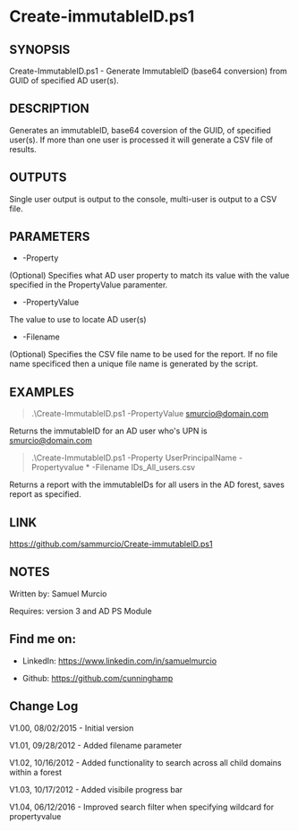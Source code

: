 # Create-immutableID.ps1

## SYNOPSIS

Create-ImmutableID.ps1 - Generate ImmutableID (base64 conversion) from GUID of specified AD user(s). 

## DESCRIPTION 

Generates an immutableID, base64 coversion of the GUID, of specified user(s). If more than one user is processed
it will generate a CSV file of results.  

## OUTPUTS

Single user output is output to the console, multi-user is output to a CSV file.

## PARAMETERS

- -Property

(Optional) Specifies what AD user property to match its value with the value specified in the PropertyValue paramenter.

- -PropertyValue

The value to use to locate AD user(s)

- -Filename

(Optional) Specifies the CSV file name to be used for the report.
If no file name specificed then a unique file name is generated by the script.

## EXAMPLES

> .\Create-ImmutableID.ps1 -PropertyValue smurcio@domain.com

Returns the immutableID for an AD user who's UPN is smurcio@domain.com

> .\Create-ImmutableID.ps1 -Property UserPrincipalName -Propertyvalue * -Filename IDs_All_users.csv

Returns a report with the immutableIDs for all users in the AD forest, saves report as specified.

## LINK

https://github.com/sammurcio/Create-immutableID.ps1

## NOTES

Written by: Samuel Murcio

Requires: version 3 and AD PS Module

## Find me on:

* LinkedIn:	https://www.linkedin.com/in/samuelmurcio

* Github:	https://github.com/cunninghamp

## Change Log

V1.00, 08/02/2015 - Initial version

V1.01, 09/28/2012 - Added filename parameter

V1.02, 10/16/2012 - Added functionality to search across all child domains within a forest

V1.03, 10/17/2012 - Added visibile progress bar

V1.04, 06/12/2016 - Improved search filter when specifying wildcard for propertyvalue
